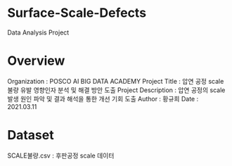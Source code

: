 # Surface-Scale-Defects
Data Analysis Project

# Overview
Organization : POSCO AI BIG DATA ACADEMY
Project Title : 압연 공정 scale 불량 유발 영향인자 분석 및 해결 방안 도출
Project Description : 압연 공정의 scale 발생 원인 파악 및 결과 해석을 통한 개선 기회 도출
Author : 황규희
Date : 2021.03.11

# Dataset
SCALE불량.csv : 후판공정 scale 데이터
